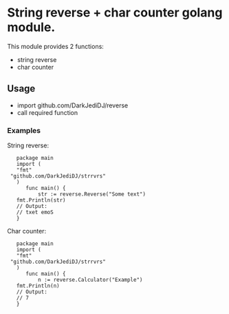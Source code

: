 # String reverse + char counter golang module.
This module provides 2 functions:
    
* string reverse
* char counter
    
## Usage
    
* import github.com/DarkJediDJ/reverse
* call required function
   
### Examples

String reverse:
  
       package main
       import ( 
       "fmt"
     "github.com/DarkJediDJ/strrvrs"
       )
          func main() {  
              str := reverse.Reverse("Some text")
       fmt.Println(str)
       // Output:
       // txet emoS
       }

Char counter:

       package main
       import ( 
       "fmt"
     "github.com/DarkJediDJ/strrvrs"
       )
          func main() {  
              n := reverse.Calculator("Example")
       fmt.Println(n)
       // Output:
       // 7
       }
